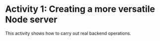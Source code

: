 # Activity 1: Creating a more versatile Node server

This activity shows how to carry out real backend operations.

